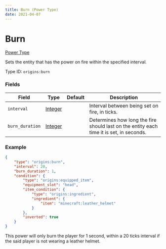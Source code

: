 ```yaml
---
title: Burn (Power Type)
date: 2021-04-07
---
```


# Burn

[Power Type](../power_types.md)

Sets the entity that has the power on fire within the specified interval.

Type ID: `origins:burn`

### Fields

Field  | Type | Default | Description
-------|------|---------|-------------
`interval` | [Integer](../data_types/integer.md) |  | Interval between being set on fire, in ticks.
`burn_duration` | [Integer](../data_types/integer.md) |  | Determines how long the fire should last on the entity each time it is set, in seconds.


### Example
```json
{
    "type": "origins:burn",
    "interval": 20,
    "burn_duration": 1,
    "condition": {
        "type": "origins:equipped_item",
        "equipment_slot": "head",
        "item_condition": {
            "type": "origins:ingredient",
            "ingredient": {
                "item": "minecraft:leather_helmet"
            }
        },
        "inverted": true
    }
}
```
This power will only burn the player for 1 second, within a 20 ticks interval if the said player is not wearing a leather helmet.